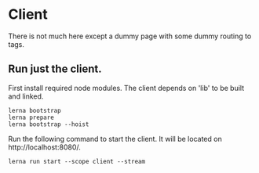 # Client
There is not much here except a dummy page with some dummy routing to tags.

## Run just the client.
First install required node modules. The client depends on 'lib' to be built
and linked.
```
lerna bootstrap
lerna prepare
lerna bootstrap --hoist
```
Run the following command to start the client.  It will be located on http://localhost:8080/.
```
lerna run start --scope client --stream
```
